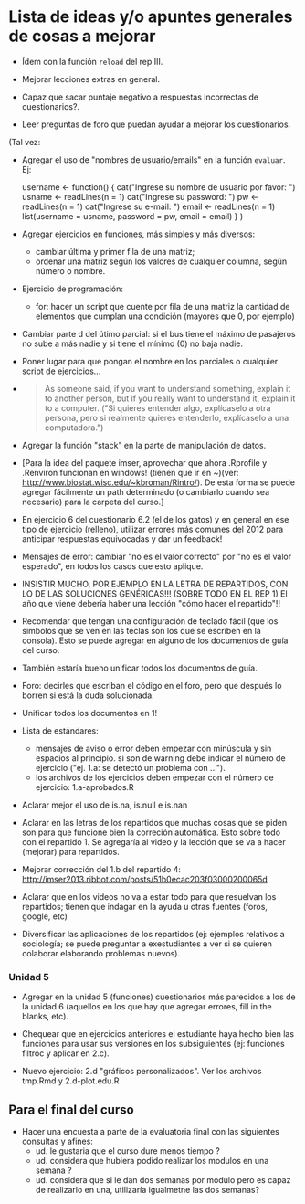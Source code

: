 Lista de ideas y/o apuntes generales de cosas a mejorar
=======================================================

* Ídem con la función `reload` del rep III.

* Mejorar lecciones extras en general.

* Capaz que sacar puntaje negativo a respuestas incorrectas de cuestionarios?.

* Leer preguntas de foro que puedan ayudar a mejorar los cuestionarios.

(Tal vez:
* Agregar el uso de "nombres de usuario/emails" en la función `evaluar`. Ej:

    username <- function() {
      cat("Ingrese su nombre de usuario por favor: ")
      usname <- readLines(n = 1)
      cat("Ingrese su password: ")
      pw <- readLines(n = 1)
      cat("Ingrese su e-mail: ")
      email <- readLines(n = 1)
      list(username = usname, password = pw, email = email)
    }
)

* Agregar ejercicios en funciones, más simples y más diversos:
  - cambiar última y primer fila de una matriz;
  - ordenar una matriz según los valores de cualquier columna, según número o nombre.

* Ejercicio de programación:
  - for: hacer un script que cuente por fila de una matriz la cantidad de elementos que cumplan una condición (mayores que 0, por ejemplo)

* Cambiar parte d del útimo parcial: si el bus tiene el máximo de pasajeros no sube a más nadie y si tiene el mínimo (0) no baja nadie.

* Poner lugar para que pongan el nombre en los parciales o cualquier script de ejercicios...

* > As someone said, if you want to understand something, explain it to another person, but if you really want to understand it, explain it to a computer.  ("Si quieres entender algo, explícaselo a otra persona, pero si realmente quieres entenderlo, explícaselo a una computadora.")

* Agregar la función "stack" en la parte de manipulación de datos.

* [Para la idea del paquete imser, aprovechar que ahora .Rprofile y .Renviron funcionan en windows! (tienen que ir en ~)(ver: http://www.biostat.wisc.edu/~kbroman/Rintro/). De esta forma se puede agregar fácilmente un path determinado (o cambiarlo cuando sea necesario) para la carpeta del curso.]

* En ejercicio 6 del cuestionario 6.2 (el de los gatos) y en general en ese tipo de ejercicio (relleno), utilizar errores más comunes del 2012 para anticipar respuestas equivocadas y dar un feedback!

* Mensajes de error: cambiar "no es el valor correcto" por "no es el valor esperado", en todos los casos que esto aplique.

* INSISTIR MUCHO, POR EJEMPLO EN LA LETRA DE REPARTIDOS, CON LO DE LAS SOLUCIONES GENÉRICAS!!! (SOBRE TODO EN EL REP 1)
  El año que viene debería haber una lección "cómo hacer el repartido"!!

* Recomendar que tengan una configuración de teclado fácil (que los símbolos que se ven en las teclas son los que se escriben en la consola). Esto se puede agregar en alguno de los documentos de guía del curso.

* También estaría bueno unificar todos los documentos de guía.

* Foro: decirles que escriban el código en el foro, pero que después lo borren si está la duda solucionada.

* Unificar todos los documentos en 1!

* Lista de estándares:

  - mensajes de aviso o error deben empezar con minúscula y sin espacios al principio. si son de warning debe indicar el número de ejercicio ("ej. 1.a: se detectó un problema con ...").
  - los archivos de los ejercicios deben empezar con el número de ejercicio: 1.a-aprobados.R

* Aclarar mejor el uso de is.na, is.null e is.nan

* Aclarar en las letras de los repartidos que muchas cosas que se piden son para que funcione bien la correción automática. Esto sobre todo con el repartido 1. Se agregaría al video y la lección que se va a hacer (mejorar) para repartidos.

* Mejorar corrección del 1.b del repartido 4: http://imser2013.ribbot.com/posts/51b0ecac203f03000200065d

* Aclarar que en los videos no va a estar todo para que resuelvan los repartidos; tienen que indagar en la ayuda u otras fuentes (foros, google, etc)

* Diversificar las aplicaciones de los repartidos (ej: ejemplos relativos a sociología; se puede preguntar a exestudiantes a ver si se quieren colaborar elaborando problemas nuevos).

### Unidad 5

* Agregar en la unidad 5 (funciones) cuestionarios más parecidos a los de la unidad 6 (aquellos en los que hay que agregar errores, fill in the blanks, etc).

* Chequear que en ejercicios anteriores el estudiante haya hecho bien las funciones para usar sus versiones en los subsiguientes (ej: funciones filtroc y aplicar en 2.c).

* Nuevo ejercicio: 2.d "gráficos personalizados". Ver los archivos tmp.Rmd y 2.d-plot.edu.R

Para el final del curso
-----------------------

* Hacer una encuesta a parte de la evaluatoria final con las siguientes consultas y afines:
	- ud. le gustaria que el curso dure menos tiempo ?
	- ud. considera que hubiera podido realizar los modulos en una semana ?
	- ud. considera que si le dan dos semanas por modulo pero es capaz de realizarlo en una, utilizaría igualmetne las dos semanas?



